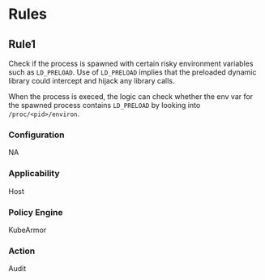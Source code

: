 # Rules

## Rule1
Check if the process is spawned with certain risky environment variables such
as `LD_PRELOAD`. Use of `LD_PRELOAD` implies that the preloaded dynamic library
could intercept and hijack any library calls.

When the process is execed, the logic can check whether the env var for the
spawned process contains `LD_PRELOAD` by looking into `/proc/<pid>/environ`.

### Configuration
NA

### Applicability
Host

### Policy Engine
KubeArmor

### Action
Audit

